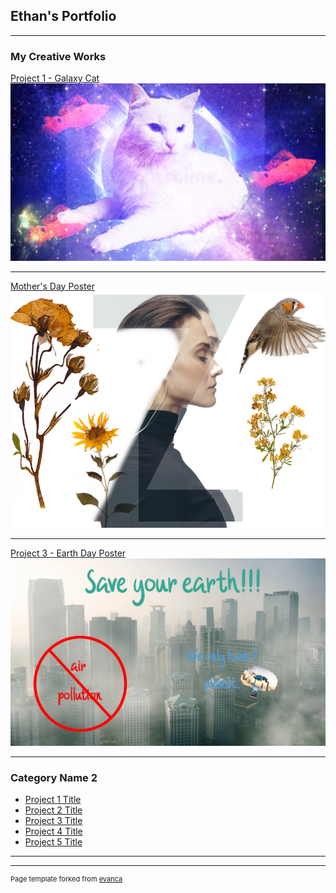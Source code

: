 ##  Ethan's Portfolio

---

### My Creative Works 

[Project 1 - Galaxy Cat](/sample_page)
<img src="images/Galaxy Cat.png?raw=true"/>

---
[Mother's Day Poster](/pdf/sample_presentation.pdf)
<img src="images/Mother's Day.png?raw=true"/>

---
[Project 3 - Earth Day Poster](http://example.com/)
<img src="images/Earth day poster.jpg?raw=true"/>

---

### Category Name 2

- [Project 1 Title](http://example.com/)
- [Project 2 Title](http://example.com/)
- [Project 3 Title](http://example.com/)
- [Project 4 Title](http://example.com/)
- [Project 5 Title](http://example.com/)

---




---
<p style="font-size:11px">Page template forked from <a href="https://github.com/evanca/quick-portfolio">evanca</a></p>
<!-- Remove above link if you don't want to attibute -->
